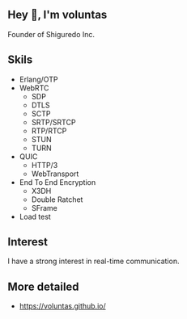 ## Hey 👋, I'm voluntas

Founder of Shiguredo Inc.

## Skils

- Erlang/OTP
- WebRTC
    - SDP
    - DTLS
    - SCTP
    - SRTP/SRTCP
    - RTP/RTCP
    - STUN
    - TURN
- QUIC
    - HTTP/3
    - WebTransport
- End To End Encryption
    - X3DH
    - Double Ratchet
    - SFrame
- Load test

## Interest

I have a strong interest in real-time communication.

## More detailed

- https://voluntas.github.io/
